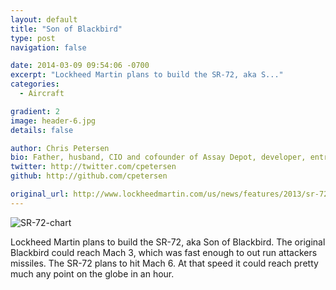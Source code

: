 ```yaml
---
layout: default
title: "Son of Blackbird"
type: post
navigation: false

date: 2014-03-09 09:54:06 -0700
excerpt: "Lockheed Martin plans to build the SR-72, aka S..."
categories:
  - Aircraft

gradient: 2
image: header-6.jpg
details: false

author: Chris Petersen
bio: Father, husband, CIO and cofounder of Assay Depot, developer, entrepreneur and technologist.
twitter: http://twitter.com/cpetersen
github: http://github.com/cpetersen

original_url: http://www.lockheedmartin.com/us/news/features/2013/sr-72.html
---
```





  ![SR-72-chart](/assets/import/4a2b4d5ab520451ee5c3676434da5604.png)  

 Lockheed Martin plans to build the SR-72, aka Son of Blackbird. The original Blackbird could reach Mach 3, which was fast enough to out run attackers missiles. The SR-72 plans to hit Mach 6. At that speed it could reach pretty much any point on the globe in an hour. 

 
